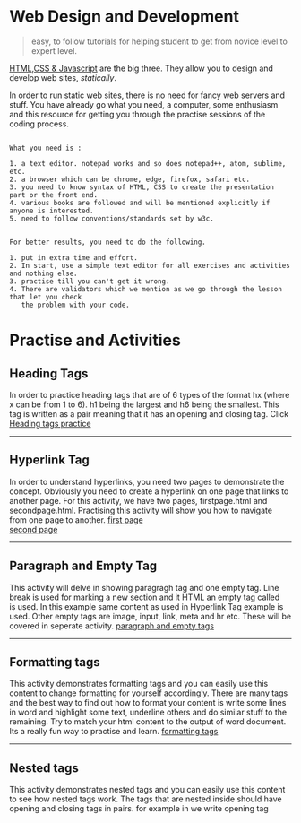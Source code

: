 # Web Design and Development


> easy, to follow tutorials for helping student to get from novice level to expert level.

[HTML,CSS & Javascript](https://www.w3schools.com/default.asp) are the big three. They allow you to design and develop web sites, *statically*.

In order to run static web sites, there is no need for fancy web servers and stuff. You have already go what you need, a computer, some enthusiasm and this resource for getting you through the practise sessions of the coding process. 
```

What you need is :

1. a text editor. notepad works and so does notepad++, atom, sublime, etc.
2. a browser which can be chrome, edge, firefox, safari etc.
3. you need to know syntax of HTML, CSS to create the presentation part or the front end.
4. various books are followed and will be mentioned explicitly if anyone is interested.
5. need to follow conventions/standards set by w3c.


For better results, you need to do the following.

1. put in extra time and effort.
2. In start, use a simple text editor for all exercises and activities and nothing else.
3. practise till you can't get it wrong.
4. There are validators which we mention as we go through the lesson that let you check 
   the problem with your code.

```
# Practise and Activities
## Heading Tags
 In order to practice heading tags that are of 6 types of the format hx (where x can be from 1 to 6). h1 being the largest and h6 being the smallest. This tag is written as a pair meaning that it has an opening and closing tag. Click [Heading tags practice](https://github.com/sikandar-shah/web-design/blob/HTML/exercise1.html) 
***
## Hyperlink Tag
In order to understand hyperlinks, you need two pages to demonstrate the concept. Obviously you need to create a hyperlink on one page that links to another page. For this activity, we have two pages, firstpage.html and secondpage.html. Practising this activity will show you how to navigate from one page to another.
[first page](https://github.com/sikandar-shah/web-design/blob/HTML/firstpage.html)  
[second page](https://github.com/sikandar-shah/web-design/blob/HTML/secondpage.html)
***
## Paragraph and Empty Tag
This activity will delve in showing paragragh tag and one empty tag. Line break is used for marking a new section and it HTML an empty tag called <br> is used. In this example same content as used in Hyperlink Tag example is used. Other empty tags are image, input, link, meta and hr etc. These will be covered in seperate activity.
[paragraph and empty tags](https://github.com/sikandar-shah/web-design/blob/HTML/paragraph.html)
***
## Formatting tags
This activity demonstrates formatting tags and you can easily use this content to change formatting for yourself accordingly. There are many tags and the best way to find out how to format your content is write some lines in word and highlight some text, underline others and do similar stuff to the remaining. Try to match your html content to the output of word document. Its a really fun way to practise and learn. 
[formatting tags](https://github.com/sikandar-shah/web-design/blob/HTML/formatting.html)
***
## Nested tags
This activity demonstrates nested tags and you can easily use this content to see how nested tags work. The tags that are nested inside should have opening and closing tags in pairs. for example in <head> we write opening tag <title> inside it and then closing title before closing head. It cant be such that you close head before closing title. There is a hiearchial order. 
[Nested tags](https://github.com/sikandar-shah/web-design/blob/HTML/nestedtag.html)
***   
## Comments in HTML
This activity will enable you to learn about comments. single line and multiline comments are sometimes needed for debugging purposes. The coder also can save hints in comments in HTML.
[Comments tag](https://github.com/sikandar-shah/web-design/blob/HTML/comments.html)
***
## Attributes in HTML
This activity demonstrates use of attributes for HTML tags. Every tag has one or more attributes. In this section we show how to use attributes to effectively use tags.
[Attributes HTML tag](https://github.com/sikandar-shah/web-design/blob/HTML/attributes.html)
***
## Inline vs Block Elements
This activity shows difference between block and inline elements. In previous versions heading and paragraph tags would display on same line but in html 5 they are displayed on seperate lines. A tag that is displayed on another new line is called block element. A tag that is displayed on same line after or before other html elements is called inline element. 
[Inline tag](https://github.com/sikandar-shah/web-design/blob/HTML/inline.html)
[Block tag](https://github.com/sikandar-shah/web-design/blob/HTML/block.html)
***
## Description List
The dl element is allowed to contain only dt and dd elements. You cannot put headings or content-grouping elements (like paragraphs) in names (dt), but the value (dd) can contain any type of flow content. For example, the last dd element in the example contains two paragraph elements. It is permitted to have multiple definitions with one term and vice versa. Here,
each term-description group has one term and multiple definitions:
```  
   <dl>
      <dt>Shapes</dt>
      <dd>Circle</dd>
      <dd>Square</dd>
      <dt>Dogs</dt>
      <dd>German Sheperd</dd>
      <dd>Doberman</dd>
      <dd>Poodle</dd>
   </dl>
   ```
[Description List tag](https://github.com/sikandar-shah/web-design/blob/HTML/descriptionlist.html)
***   
## Preformatted Tag
This tag is very useful if you wanted to show code or poems or any content that should be dispalyed as is. What this means is this tag includes all whitespaces and carriage returns in the content and the text is meant to be displayed with all these details.

[Preformatted tag](https://github.com/sikandar-shah/web-design/blob/HTML/preformatted.html)
